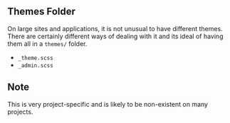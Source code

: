 ## Themes Folder

On large sites and applications, it is not unusual to have different themes. There are certainly different ways of dealing with it and its ideal of having them all in a `themes/` folder.

- `_theme.scss`
- `_admin.scss`

## Note

This is very project-specific and is likely to be non-existent on many projects.
